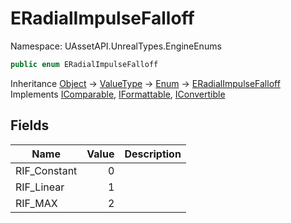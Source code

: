 # ERadialImpulseFalloff

Namespace: UAssetAPI.UnrealTypes.EngineEnums

```csharp
public enum ERadialImpulseFalloff
```

Inheritance [Object](https://docs.microsoft.com/en-us/dotnet/api/system.object) → [ValueType](https://docs.microsoft.com/en-us/dotnet/api/system.valuetype) → [Enum](https://docs.microsoft.com/en-us/dotnet/api/system.enum) → [ERadialImpulseFalloff](./uassetapi.unrealtypes.engineenums.eradialimpulsefalloff.md)<br>
Implements [IComparable](https://docs.microsoft.com/en-us/dotnet/api/system.icomparable), [IFormattable](https://docs.microsoft.com/en-us/dotnet/api/system.iformattable), [IConvertible](https://docs.microsoft.com/en-us/dotnet/api/system.iconvertible)

## Fields

| Name | Value | Description |
| --- | --: | --- |
| RIF_Constant | 0 |  |
| RIF_Linear | 1 |  |
| RIF_MAX | 2 |  |
